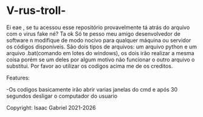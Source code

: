 # V-rus-troll-

Ei eae , se tu acessou esse repositório provavelmente tá atrás do arquivo com o virus fake né? Ta ok 
Só te pesso meu amigo desenvolvedor de software n modifique de modo nocivo para qualquer máquina ou servidor os códigos disponíveis.
São dois tipos de arquivos: um arquivo python e um arquivo .bat(comando em lotes do windows), os dois irão realizar a mesma coisa porém se um deles por algum motivo não funcionar o outro arquivo o substitui.
Por favor ao utilizar os codigos acima me de os creditos.


Features:

-Os codigos basicamente irão abrir varias janelas do cmd e após 30 segundos desligar o computador do usuario



Copyright: Isaac Gabriel 2021-2026
